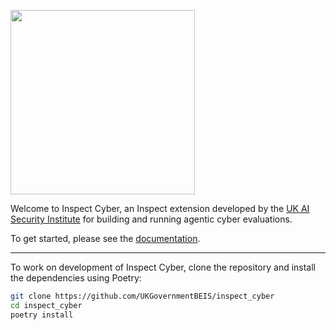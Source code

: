 [<img width="295" src="https://inspect.aisi.org.uk/images/aisi-logo.svg" />](https://aisi.gov.uk/)

Welcome to Inspect Cyber, an Inspect extension developed by the [UK AI Security Institute](https://aisi.gov.uk/) for building and running agentic cyber evaluations.

To get started, please see the [documentation](https://ukgovernmentbeis.github.io/inspect_cyber/).

***

To work on development of Inspect Cyber, clone the repository and install the dependencies using Poetry:

```bash
git clone https://github.com/UKGovernmentBEIS/inspect_cyber
cd inspect_cyber
poetry install
```
